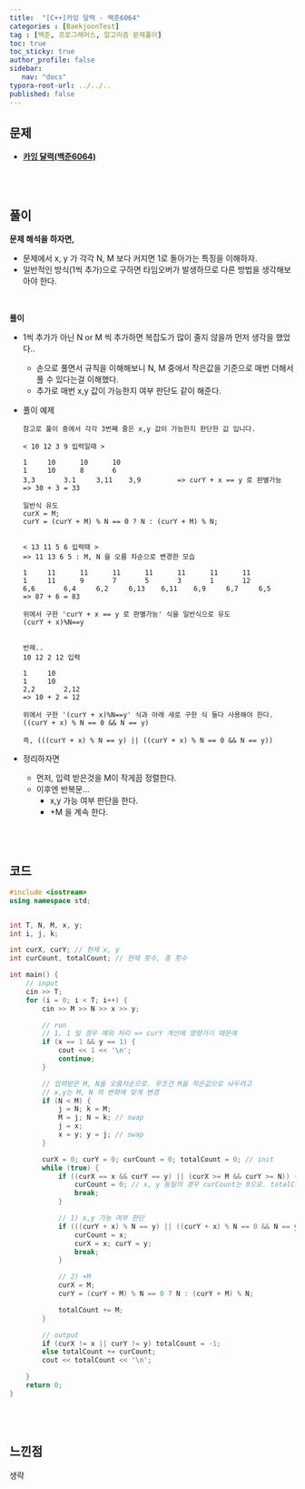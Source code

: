 ```yaml
---
title:  "[C++]카잉 달력 - 백준6064"
categories : [BaekjoonTest]
tag : [백준, 프로그래머스, 알고리즘 문제풀이]
toc: true
toc_sticky: true
author_profile: false
sidebar:
   nav: "docs"
typora-root-url: ../../..
published: false
---
```




## 문제

* **[카잉 달력(백준6064)](https://www.acmicpc.net/problem/6064)**

<br><br>

## 풀이

**문제 해석을 하자면,**

* 문제에서 x, y 가 각각 N, M 보다 커지면 1로 돌아가는 특징을 이해하자.
* 일반적인 방식(1씩 추가)으로 구하면 타임오버가 발생하므로 다른 방법을 생각해보아야 한다.

<br>

**풀이**

- 1씩 추가가 아닌 N or M 씩 추가하면 복잡도가 많이 줄지 않을까 먼저 생각을 했었다..

  - 손으로 풀면서 규칙을 이해해보니 N, M 중에서 작은값을 기준으로 매번 더해서 풀 수 있다는걸 이해했다.
  - 추가로 매번 x,y 값이 가능한지 여부 판단도 같이 해준다.

- 풀이 예제

  ```
  참고로 풀이 중에서 각각 3번째 줄은 x,y 값이 가능한지 판단한 값 입니다.
  
  < 10 12 3 9 입력일때 >
  
  1		10		10		10
  1		10		8		6
  3,3		3.1		3,11	3,9			=> curY + x == y 로 판별가능
  => 30 + 3 = 33
  
  일반식 유도
  curX = M;
  curY = (curY + M) % N == 0 ? N : (curY + M) % N;
  
  
  < 13 11 5 6 입력때 >
  => 11 13 6 5 : M, N 을 오름 차순으로 변경한 모습
  
  1		11		11		11		11		11		11		11
  1		11		9		7		5		3		1		12
  6,6		6,4		6,2		6,13	6,11	6,9		6,7		6,5
  => 87 + 6 = 83
  
  위에서 구한 'curY + x == y 로 판별가능' 식을 일반식으로 유도
  (curY + x)%N==y
  
  
  반례..
  10 12 2 12 입력
  
  1		10
  1		10
  2,2		2,12
  => 10 + 2 = 12
  
  위에서 구한 '(curY + x)%N==y' 식과 아래 새로 구한 식 둘다 사용해야 한다.
  ((curY + x) % N == 0 && N == y)
  
  즉, (((curY + x) % N == y) || ((curY + x) % N == 0 && N == y))
  ```

- 정리하자면

  - 먼저, 입력 받은것을 M이 작게끔 정렬한다. 
  - 이후엔 반복문...
    - x,y 가능 여부 판단을 한다.
    - +M 을 계속 한다.


<br><br>

## 코드

```c++
#include <iostream>
using namespace std;


int T, N, M, x, y;
int i, j, k;

int curX, curY; // 현재 x, y
int curCount, totalCount; // 현재 횟수, 총 횟수

int main() {
	// input
	cin >> T;
	for (i = 0; i < T; i++) {
		cin >> M >> N >> x >> y;

		// run
		// 1, 1 일 경우 예외 처리 => curY 계산에 영향가기 때문에
		if (x == 1 && y == 1) {
			cout << 1 << '\n';
			continue;
		}

		// 입력받은 M, N을 오름차순으로. 무조건 M을 작은값으로 놔두려고
		// x,y는 M, N 의 변화에 맞게 변경
		if (N < M) {
			j = N; k = M; 
			M = j; N = k; // swap
			j = x; 
			x = y; y = j; // swap
		}

		curX = 0; curY = 0; curCount = 0; totalCount = 0; // init
		while (true) {
			if ((curX == x && curY == y) || (curX >= M && curY >= N)) {
				curCount = 0; // x, y 동일의 경우 curCount는 0으로. totalCount에 더할필요 없으니까
				break;
			}

			// 1) x,y 가능 여부 판단
			if (((curY + x) % N == y) || ((curY + x) % N == 0 && N == y)) {
				curCount = x;
				curX = x; curY = y;
				break;
			}

			// 2) +M
			curX = M;
			curY = (curY + M) % N == 0 ? N : (curY + M) % N;

			totalCount += M;
		}

		// output
		if (curX != x || curY != y) totalCount = -1;
		else totalCount += curCount;
		cout << totalCount << '\n';

	}
	return 0;
}
```

<br><br>

## 느낀점

생략
